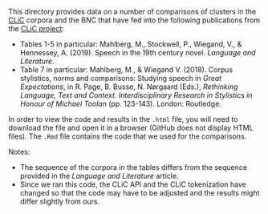 This directory provides data on a number of comparisons of clusters in the [CLiC](http://clic.bham.ac.uk/) corpora and the BNC that have fed into the following publications from the [CLiC project](https://www.birmingham.ac.uk/schools/edacs/departments/englishlanguage/research/projects/clic/index.aspx):


* Tables 1-5 in particular: Mahlberg, M., Stockwell, P., Wiegand, V., & Hennessey, A. (2019). Speech in the 19th century novel. *Language and Literature*.
* Table 7 in particular: Mahlberg, M., & Wiegand V. (2018). Corpus stylistics, norms and comparisons: Studying speech in *Great Expectations*, in R. Page, B. Busse, N. Nørgaard (Eds.), *Rethinking Language, Text and Context.  Interdisciplinary Research in Stylistics in Honour of Michael Toolan* (pp. 123-143). London: Routledge.

In order to view the code and results in the `.html` file, you will need to download the file and open it in a browser (GitHub does not display HTML files). The `.Rmd` file contains the code that we used for the comparisons.

Notes:

* The sequence of the corpora in the tables differs from the sequence provided in the *Language and Literature* article.
* Since we ran this code, the CLiC API and the CLiC tokenization have changed so that the code may have to be adjusted and the results might differ slightly from ours.
